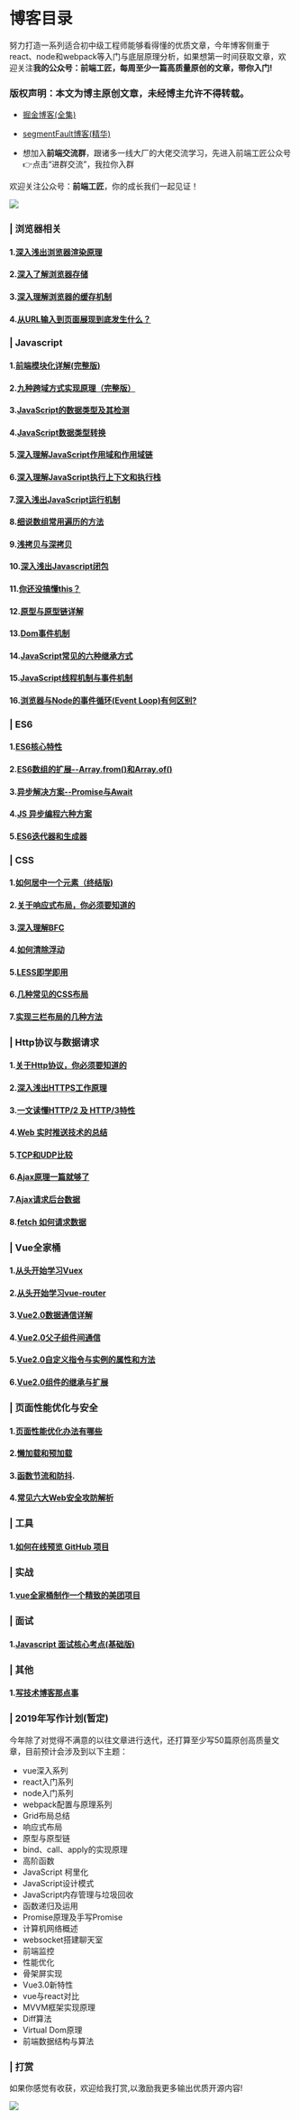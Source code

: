 # 博客目录
努力打造一系列适合初中级工程师能够看得懂的优质文章，今年博客侧重于react、node和webpack等入门与底层原理分析，如果想第一时间获取文章，欢迎关注**我的公众号：前端工匠，每周至少一篇高质量原创的文章，带你入门!**  

### 版权声明：本文为博主原创文章，未经博主允许不得转载。

- [掘金博客(全集)](https://juejin.im/user/5a9a9cdcf265da238b7d771c)

- [segmentFault博客(精华)](https://segmentfault.com/u/langlixingzhou/articles)

- 想加入**前端交流群**，跟诸多一线大厂的大佬交流学习，先进入前端工匠公众号👉点击“进群交流”，我拉你入群

欢迎关注公众号：**前端工匠**，你的成长我们一起见证！

![](https://user-gold-cdn.xitu.io/2019/3/9/169618de64c54768?w=1179&h=372&f=png&s=533174)

### |  浏览器相关
#### 1.[深入浅出浏览器渲染原理](https://github.com/ljianshu/Blog/issues/51)
#### 2.[深入了解浏览器存储](https://github.com/ljianshu/Blog/issues/25)
#### 3.[深入理解浏览器的缓存机制](https://github.com/ljianshu/Blog/issues/23)
#### 4.[从URL输入到页面展现到底发生什么？](https://github.com/ljianshu/Blog/issues/24)
### |  Javascript
#### 1.[前端模块化详解(完整版)](https://github.com/ljianshu/Blog/issues/48)
#### 2.[九种跨域方式实现原理（完整版）](https://github.com/ljianshu/Blog/issues/55)
#### 3.[JavaScript的数据类型及其检测](https://github.com/ljianshu/Blog/issues/4)
#### 4.[JavaScript数据类型转换](https://github.com/ljianshu/Blog/issues/1)
#### 5.[深入理解JavaScript作用域和作用域链](https://github.com/ljianshu/Blog/issues/59)
#### 6.[深入理解JavaScript执行上下文和执行栈](https://github.com/ljianshu/Blog/issues/60)
#### 7.[深入浅出JavaScript运行机制](https://github.com/ljianshu/Blog/issues/2)
#### 8.[细说数组常用遍历的方法](https://github.com/ljianshu/Blog/issues/31)
#### 9.[浅拷贝与深拷贝](https://github.com/ljianshu/Blog/issues/5)
#### 10.[深入浅出Javascript闭包](https://github.com/ljianshu/Blog/issues/6)
#### 11.[你还没搞懂this？](https://github.com/ljianshu/Blog/issues/7)
#### 12.[原型与原型链详解](https://github.com/ljianshu/Blog/issues/18)
#### 13.[Dom事件机制](https://github.com/ljianshu/Blog/issues/44)
#### 14.[JavaScript常见的六种继承方式](https://github.com/ljianshu/Blog/issues/20)
#### 15.[JavaScript线程机制与事件机制](https://github.com/ljianshu/Blog/issues/28)
#### 16.[浏览器与Node的事件循环(Event Loop)有何区别?](https://github.com/ljianshu/Blog/issues/54)
### |  ES6
#### 1.[ES6核心特性](https://github.com/ljianshu/Blog/issues/10)
#### 2.[ES6数组的扩展--Array.from()和Array.of()](https://github.com/ljianshu/Blog/issues/12)
#### 3.[异步解决方案--Promise与Await](https://github.com/ljianshu/Blog/issues/13)
#### 4.[JS 异步编程六种方案](https://github.com/ljianshu/Blog/issues/53)
#### 5.[ES6迭代器和生成器](https://github.com/ljianshu/Blog/issues/42)
### |  CSS
#### 1.[如何居中一个元素（终结版)](https://github.com/ljianshu/Blog/issues/29)
#### 2.[关于响应式布局，你必须要知道的](https://github.com/ljianshu/Blog/issues/38)
#### 3.[深入理解BFC](https://github.com/ljianshu/Blog/issues/15)
#### 4.[如何清除浮动](https://github.com/ljianshu/Blog/issues/16)
#### 5.[LESS即学即用](https://github.com/ljianshu/Blog/issues/19)
#### 6.[几种常见的CSS布局](https://github.com/ljianshu/Blog/issues/40)
#### 7.[实现三栏布局的几种方法](https://github.com/ljianshu/Blog/issues/14)
### |  Http协议与数据请求
#### 1.[关于Http协议，你必须要知道的](https://github.com/ljianshu/Blog/issues/22)
#### 2.[深入浅出HTTPS工作原理](https://github.com/ljianshu/Blog/issues/50)
#### 3.[一文读懂HTTP/2 及 HTTP/3特性](https://github.com/ljianshu/Blog/issues/57)
#### 4.[Web 实时推送技术的总结](https://github.com/ljianshu/Blog/issues/58)
#### 5.[TCP和UDP比较](https://github.com/ljianshu/Blog/issues/61)
#### 6.[Ajax原理一篇就够了](https://github.com/ljianshu/Blog/issues/45)
#### 7.[Ajax请求后台数据](https://github.com/ljianshu/Blog/issues/46)
#### 8.[fetch 如何请求数据](https://github.com/ljianshu/Blog/issues/47)
### |  Vue全家桶
#### 1.[从头开始学习Vuex](https://github.com/ljianshu/Blog/issues/36)
#### 2.[从头开始学习vue-router](https://github.com/ljianshu/Blog/issues/39)
#### 3.[Vue2.0数据通信详解](https://github.com/ljianshu/Blog/issues/34)
#### 4.[Vue2.0父子组件间通信](https://github.com/ljianshu/Blog/issues/32)
#### 5.[Vue2.0自定义指令与实例的属性和方法](https://github.com/ljianshu/Blog/issues/33)
#### 6.[Vue2.0组件的继承与扩展](https://github.com/ljianshu/Blog/issues/35)
### |  页面性能优化与安全
#### 1.[页面性能优化办法有哪些](https://github.com/ljianshu/Blog/issues/9)
#### 2.[懒加载和预加载](https://github.com/ljianshu/Blog/issues/8)
#### 3.[函数节流和防抖](https://github.com/ljianshu/Blog/issues/43).
#### 4.[常见六大Web安全攻防解析](https://github.com/ljianshu/Blog/issues/56)
### |  工具
#### 1.[如何在线预览 GitHub 项目](https://github.com/ljianshu/Blog/issues/52)
### |  实战
#### 1.[vue全家桶制作一个精致的美团项目](https://github.com/ljianshu/Blog/issues/37)
### |  面试
#### 1.[Javascript 面试核心考点(基础版)](https://github.com/ljianshu/Blog/issues/63)
### |  其他
#### 1.[写技术博客那点事](https://github.com/ljianshu/Blog/issues/62)
### |  2019年写作计划(暂定)
今年除了对觉得不满意的以往文章进行迭代，还打算至少写50篇原创高质量文章，目前预计会涉及到以下主题：
- vue深入系列
- react入门系列
- node入门系列
- webpack配置与原理系列
- Grid布局总结
- 响应式布局
- 原型与原型链
- bind、call、apply的实现原理
- 高阶函数
- JavaScript 柯里化
- JavaScript设计模式
- JavaScript内存管理与垃圾回收
- 函数递归及运用
- Promise原理及手写Promise
- 计算机网络概述
- websocket搭建聊天室
- 前端监控
- 性能优化
- 骨架屏实现
- Vue3.0新特性
- vue与react对比
- MVVM框架实现原理
- Diff算法
- Virtual Dom原理
- 前端数据结构与算法

### |  打赏
如果你感觉有收获，欢迎给我打赏,以激励我更多输出优质开源内容!

![](https://user-gold-cdn.xitu.io/2019/4/4/169e852602a7135c?w=354&h=220&f=png&s=47749)
